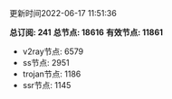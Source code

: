 更新时间2022-06-17 11:51:36

**总订阅: 241**
**总节点: 18616**
**有效节点: 11861**
- v2ray节点: 6579
- ss节点: 2951
- trojan节点: 1186
- ssr节点: 1145
